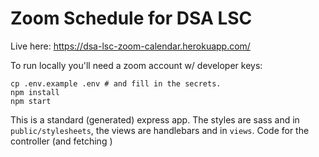# Zoom Schedule for DSA LSC

Live here: https://dsa-lsc-zoom-calendar.herokuapp.com/

To run locally you'll need a zoom account w/ developer keys:

```
cp .env.example .env # and fill in the secrets.
npm install
npm start
```

This is a standard (generated) express app. The styles are sass and in `public/stylesheets`, the views are handlebars and in `views`. Code for the controller (and fetching )